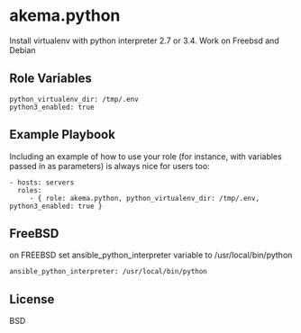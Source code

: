 akema.python
============

Install virtualenv with python interpreter 2.7 or 3.4. Work on Freebsd and Debian

Role Variables
--------------

    python_virtualenv_dir: /tmp/.env
    python3_enabled: true


Example Playbook
----------------

Including an example of how to use your role (for instance, with variables passed in as parameters) is always nice for users too:

    - hosts: servers
      roles:
         - { role: akema.python, python_virtualenv_dir: /tmp/.env, python3_enabled: true }

FreeBSD
-------

on FREEBSD set ansible_python_interpreter variable to /usr/local/bin/python

    ansible_python_interpreter: /usr/local/bin/python

License
-------

BSD
